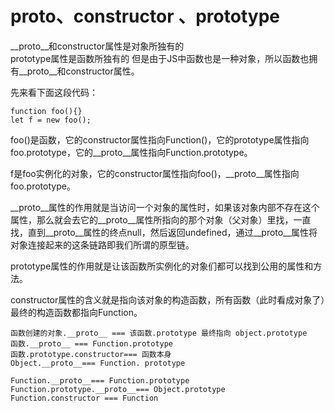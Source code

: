 # __proto__、constructor 、prototype

__proto__和constructor属性是对象所独有的  
prototype属性是函数所独有的 
但是由于JS中函数也是一种对象，所以函数也拥有__proto__和constructor属性。  

先来看下面这段代码：
```
function foo(){}
let f = new foo();
```

foo()是函数，它的constructor属性指向Function()，它的prototype属性指向foo.prototype，它的__proto__属性指向Function.prototype。   

f是foo实例化的对象，它的constructor属性指向foo()，__proto__属性指向foo.prototype。  

__proto__属性的作用就是当访问一个对象的属性时，如果该对象内部不存在这个属性，那么就会去它的__proto__属性所指向的那个对象（父对象）里找，一直找，直到__proto__属性的终点null，然后返回undefined，通过__proto__属性将对象连接起来的这条链路即我们所谓的原型链。
   
prototype属性的作用就是让该函数所实例化的对象们都可以找到公用的属性和方法。
    
constructor属性的含义就是指向该对象的构造函数，所有函数（此时看成对象了）最终的构造函数都指向Function。
   
```
函数创建的对象.__proto__ === 该函数.prototype 最终指向 object.prototype
函数.__proto__ === Function.prototype  
函数.prototype.constructor=== 函数本身  
Object.__proto__=== Function. prototype  

Function.__proto__=== Function.prototype  
Function.prototype.__proto__=== Object.prototype  
Function.constructor === Function  
```